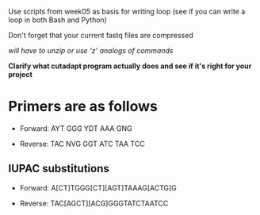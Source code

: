 Use scripts from week05 as basis for writing loop (see if you can write a loop in both Bash and Python)

Don't forget that your current fastq files are compressed

*will have to unzip or use 'z' analogs of commands*

**Clarify what cutadapt program actually does and see if it's right for your project**

# Primers are as follows

- Forward: AYT GGG YDT AAA GNG

- Reverse: TAC NVG GGT ATC TAA TCC

## IUPAC substitutions

- Forward: A[CT]TGGG[CT][AGT]TAAAG[ACTG]G

- Reverse: TAC[AGCT][ACG]GGGTATCTAATCC